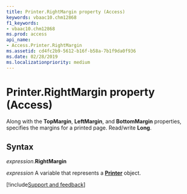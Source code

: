 ```yaml
---
title: Printer.RightMargin property (Access)
keywords: vbaac10.chm12868
f1_keywords:
- vbaac10.chm12868
ms.prod: access
api_name:
- Access.Printer.RightMargin
ms.assetid: cd4fc2b9-5612-b16f-b58a-7b1f9da0f936
ms.date: 02/28/2019
ms.localizationpriority: medium
---
```



# Printer.RightMargin property (Access)

Along with the **TopMargin**, **LeftMargin**, and **BottomMargin** properties, specifies the margins for a printed page. Read/write **Long**.


## Syntax

_expression_.**RightMargin**

_expression_ A variable that represents a **[Printer](Access.Printer.md)** object.




[!include[Support and feedback](~/includes/feedback-boilerplate.md)]
